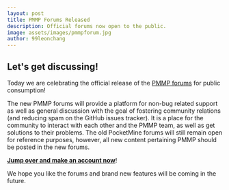 ```yaml
---
layout: post
title: PMMP Forums Released
description: Official forums now open to the public.
image: assets/images/pmmpforum.jpg
author: 99leonchang
---
```


## Let's get discussing!

Today we are celebrating the official release of the [PMMP forums](https://forums.pmmp.io) for public consumption!

The new PMMP forums will provide a platform for non-bug related support as well as general discussion with the goal of fostering community relations (and reducing spam on the GitHub issues tracker).
It is a place for the community to interact with each other and the PMMP team, as well as get solutions to their problems.
The old PocketMine forums will still remain open for reference purposes, however, all new content pertaining PMMP should be posted in the new forums.

**[Jump over and make an account now](https://forums.pmmp.io)**!

We hope you like the forums and brand new features will be coming in the future.
